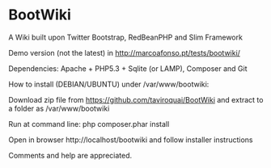 BootWiki
========

A Wiki built upon Twitter Bootstrap, RedBeanPHP and Slim Framework

Demo version (not the latest) in http://marcoafonso.pt/tests/bootwiki/

Dependencies: Apache + PHP5.3 + Sqlite (or LAMP), Composer and Git

How to install (DEBIAN/UBUNTU) under /var/www/bootwiki:

Download zip file from https://github.com/taviroquai/BootWiki and extract to a folder as /var/www/bootwiki

Run at command line: php composer.phar install

Open in browser http://localhost/bootwiki and follow installer instructions

Comments and help are appreciated.
